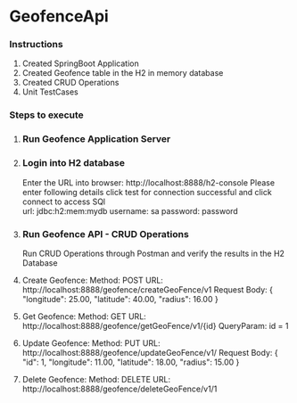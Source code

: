 # GeofenceApi

### Instructions
  1. Created SpringBoot Application
  2. Created Geofence table in the H2 in memory database
  3. Created CRUD Operations
  4. Unit TestCases

### Steps to execute
1. ### Run Geofence Application Server
   
2. ### Login into H2 database
   Enter the URL into browser: http://localhost:8888/h2-console
   Please enter following details click test for connection successful and click connect to access SQl  
   url: jdbc:h2:mem:mydb
   username: sa
   password: password

3. ### Run Geofence API - CRUD Operations
   Run CRUD Operations through Postman and verify the results in the H2 Database
1. Create Geofence:
   Method: POST
   URL: http://localhost:8888/geofence/createGeoFence/v1
   Request Body:
   {
   "longitude": 25.00,
   "latitude": 40.00,
   "radius": 16.00
   }
2. Get Geofence:
   Method: GET
   URL: http://localhost:8888/geofence/getGeoFence/v1/{id}
   QueryParam: id = 1

3. Update Geofence:
   Method: PUT
   URL: http://localhost:8888/geofence/updateGeoFence/v1/
   Request Body:
   {
   "id": 1,
   "longitude": 11.00,
   "latitude": 18.00,
   "radius": 15.00
   }

4. Delete Geofence:
   Method: DELETE
   URL: http://localhost:8888/geofence/deleteGeoFence/v1/1

